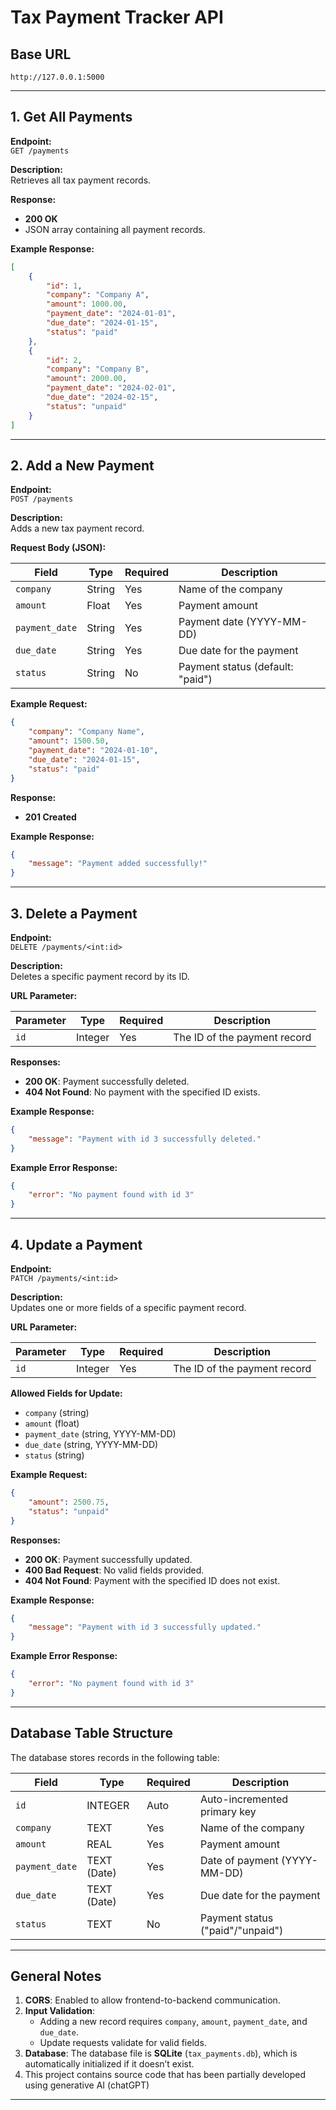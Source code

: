 # **Tax Payment Tracker API**

## **Base URL**  
```
http://127.0.0.1:5000
```

---

## **1. Get All Payments**

**Endpoint:**  
`GET /payments`

**Description:**  
Retrieves all tax payment records.

**Response:**  
- **200 OK**  
- JSON array containing all payment records.

**Example Response:**
```json
[
    {
        "id": 1,
        "company": "Company A",
        "amount": 1000.00,
        "payment_date": "2024-01-01",
        "due_date": "2024-01-15",
        "status": "paid"
    },
    {
        "id": 2,
        "company": "Company B",
        "amount": 2000.00,
        "payment_date": "2024-02-01",
        "due_date": "2024-02-15",
        "status": "unpaid"
    }
]
```

---

## **2. Add a New Payment**

**Endpoint:**  
`POST /payments`

**Description:**  
Adds a new tax payment record.

**Request Body (JSON):**

| Field          | Type     | Required | Description                    |
|-----------------|----------|----------|--------------------------------|
| `company`      | String   | Yes      | Name of the company            |
| `amount`       | Float    | Yes      | Payment amount                 |
| `payment_date` | String   | Yes      | Payment date (YYYY-MM-DD)      |
| `due_date`     | String   | Yes      | Due date for the payment       |
| `status`       | String   | No       | Payment status (default: "paid")|

**Example Request:**
```json
{
    "company": "Company Name",
    "amount": 1500.50,
    "payment_date": "2024-01-10",
    "due_date": "2024-01-15",
    "status": "paid"
}
```

**Response:**
- **201 Created**

**Example Response:**
```json
{
    "message": "Payment added successfully!"
}
```

---

## **3. Delete a Payment**

**Endpoint:**  
`DELETE /payments/<int:id>`

**Description:**  
Deletes a specific payment record by its ID.

**URL Parameter:**

| Parameter  | Type     | Required | Description                  |
|------------|----------|----------|------------------------------|
| `id`       | Integer  | Yes      | The ID of the payment record |

**Responses:**
- **200 OK**: Payment successfully deleted.  
- **404 Not Found**: No payment with the specified ID exists.

**Example Response:**
```json
{
    "message": "Payment with id 3 successfully deleted."
}
```

**Example Error Response:**
```json
{
    "error": "No payment found with id 3"
}
```

---

## **4. Update a Payment**

**Endpoint:**  
`PATCH /payments/<int:id>`

**Description:**  
Updates one or more fields of a specific payment record.

**URL Parameter:**

| Parameter  | Type     | Required | Description                  |
|------------|----------|----------|------------------------------|
| `id`       | Integer  | Yes      | The ID of the payment record |

**Allowed Fields for Update:**  
- `company` (string)  
- `amount` (float)  
- `payment_date` (string, YYYY-MM-DD)  
- `due_date` (string, YYYY-MM-DD)  
- `status` (string)

**Example Request:**
```json
{
    "amount": 2500.75,
    "status": "unpaid"
}
```

**Responses:**
- **200 OK**: Payment successfully updated.  
- **400 Bad Request**: No valid fields provided.  
- **404 Not Found**: Payment with the specified ID does not exist.

**Example Response:**
```json
{
    "message": "Payment with id 3 successfully updated."
}
```

**Example Error Response:**
```json
{
    "error": "No payment found with id 3"
}
```

---

## **Database Table Structure**

The database stores records in the following table:

| **Field**       | **Type**      | **Required** | **Description**                 |
|------------------|---------------|--------------|---------------------------------|
| `id`            | INTEGER       | Auto         | Auto-incremented primary key    |
| `company`       | TEXT          | Yes          | Name of the company             |
| `amount`        | REAL          | Yes          | Payment amount                  |
| `payment_date`  | TEXT (Date)   | Yes          | Date of payment (YYYY-MM-DD)    |
| `due_date`      | TEXT (Date)   | Yes          | Due date for the payment        |
| `status`        | TEXT          | No           | Payment status ("paid"/"unpaid")|

---

## **General Notes**

1. **CORS**: Enabled to allow frontend-to-backend communication.  
2. **Input Validation**:  
   - Adding a new record requires `company`, `amount`, `payment_date`, and `due_date`.  
   - Update requests validate for valid fields.  
3. **Database**: The database file is **SQLite** (`tax_payments.db`), which is automatically initialized if it doesn’t exist.
4. This project contains source code that has been partially developed using generative AI (chatGPT)

---
